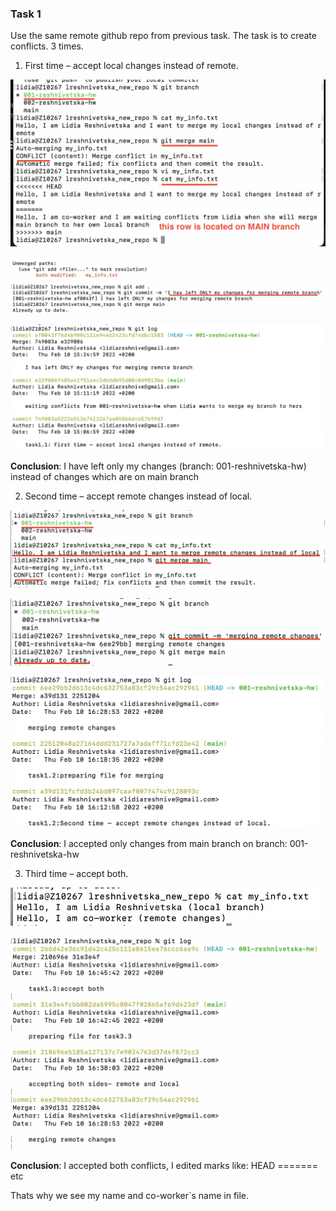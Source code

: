### Task 1

Use the same remote github repo from previous task. The task is to create conflicts. 3 times.

1. First time – accept local changes instead of remote.

![Screenshot](img/1.png)

![Screenshot](img/2.png)

![Screenshot](img/3.png)

**Conclusion**: I have left only my changes (branch: 001-reshnivetska-hw) instead of changes which are on main branch

2. Second time – accept remote changes instead of local.

![Screenshot](img/4.png)

![Screenshot](img/5.png)

![Screenshot](img/6.png)

**Conclusion**: I accepted only changes from main branch on branch: 001-reshnivetska-hw

3. Third time – accept both.

![Screenshot](img/7.png)

![Screenshot](img/8.png)

**Conclusion**: I accepted both conflicts, I edited marks like:
HEAD ======= etc

Thats why we see my name and co-worker`s name in file.
